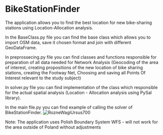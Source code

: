 # BikeStationFinder

The application allows you to find the best location for new bike-sharing stations using Location-Allocation analysis.

In the BaseClass.py file you can find the base class which allows you to import OSM data, save it chosen format and join with different GeoDataFrame. 

In preprossecing.py file you can find classes and functions responsible for preparation of all data needed for Network Analysis (Geocoding of the area of interest, creating propositions of the new location of bike sharing stations, creating the Footway Net, Choosing and saving all Points Of Interest relevant to the study subject)

In solver.py file you can find implementation of the class which responsible for the actual spatial analysis (Location - Allocation analysis using PySal library).

In the main file.py you can find example of calling the solver of BikeStationFinder.
![RozneWagiUrsus700](https://github.com/user-attachments/assets/a39d5f81-135c-47ba-b735-88da35052383)





Note: The application uses Polish Boundary System WFS - will not work for the area outside of Poland without adjustments
